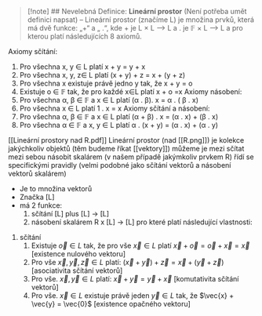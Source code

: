
>[!note] ## Nevelebná Definice:
>**Lineární prostor** (Není potřeba umět definici napsat) – Lineární prostor (značíme L) je množina prvků, která má dvě funkce: „+“ a „ .“, kde + je L × L ⟶ L a . je 𝔽 × L ⟶ L a pro kterou platí následujících 8 axiomů.

Axiomy sčítání: 
1) Pro všechna x, y ∈ L platí x + y = y + x 
2) Pro všechna x, y, z∈ L platí (x + y) + z = x + (y + z) 
3) Pro všechna x existuje právě jedno y tak, že x + y = o 
4) Existuje o ∈ 𝔽 tak, že pro každé x∈L platí x + o =x 
Axiomy násobení: 
5) Pro všechna α, β ∈ 𝔽 a x ∈ L platí (α . β). x = α . ( β . x) 
6) Pro všechna x ∈ L platí 1 . x = x 
Axiomy sčítání a násobení: 
7) Pro všechna α, β ∈ 𝔽 a x ∈ L platí (α + β) . x = (α . x) + (β . x) 
8) Pro všechna α ∈ 𝔽 a x, y ∈ L platí α . (x + y) = (α . x) + (α . y)

[[Lineární prostory nad R.pdf]]
Lineární prostor (nad [[R.png]]) je kolekce jakýchkoliv objektů (těm budeme říkat [[vektory]])
	můžeme je mezi sčítat mezi sebou
	násobit skalárem (v našem případě jakýmkoliv prvkem R)
	řídí se specifickými pravidly (velmi podobné jako sčítání vektorů a násobení vektorů skalárem)

- Je to množina vektorů 
- Značka [L]
- má 2 funkce:
	1. sčítání [L] plus [L] -> [L]
	2. násobení skalárem R x [L] -> [L]
pro které platí  následující vlastnosti:
 1. sčítání
	 1. Existuje $\vec{o} ∈ L$ tak, že pro vše  $\vec{x} ∈ L$ platí $\vec{x} + \vec{o} = \vec{o} + \vec{x} = \vec{x}$ [existence nulového vektoru]
	 2. Pro vše $\vec{x}, \vec{y} , \vec{z} ∈ L$ platí: $(\vec{x} + \vec{y}) + \vec{z} = \vec{x} + (\vec{y} + \vec{z})$ [asociativita sčítání vektorů]
	 3. Pro vše. $\vec{x}, \vec{y} ∈ L$ platí: $\vec{x} + \vec{y} = \vec{y} + \vec{x}$ [komutativita sčítání vektorů]
	 4. Pro vše. $\vec{x} ∈ L$ existuje právě jeden $\vec{y} ∈ L$ tak, že $\vec{x} + \vec{y} = \vec{0}$ [existence opačného vektoru]




